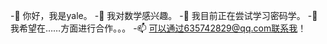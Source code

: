  -👋 你好，我是yale。
 -👀 我对数学感兴趣。
 -🌱 我目前正在尝试学习密码学。
 -💞️ 我希望在……方面进行合作。。。
 -📫 可以通过635742829@qq.com联系我！

<!---
yale2023/yale2023是一个✨ 特殊的✨ 因为它的`README.md`（此文件）出现在GitHub配置文件中。
您可以单击预览链接查看更改。
 ---&#62;
